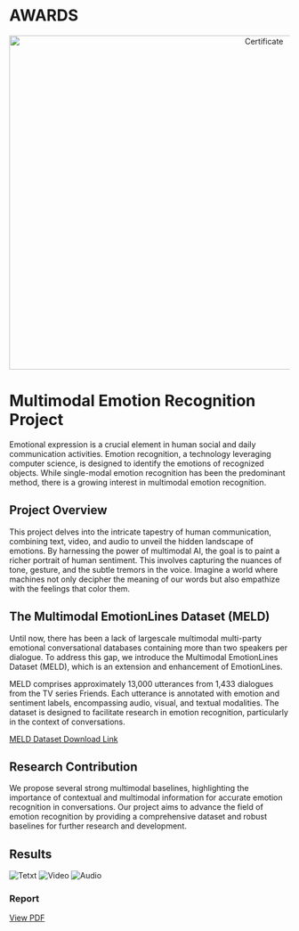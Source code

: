 # AWARDS
<p align="center">
<img src="https://github.com/MSDEOKAR/Emotion-Detection-Using-Multi-Modal-AI/assets/109652802/fa274120-1f52-472e-9733-5f2f2ebb5d97" alt="Certificate" width="900" height="600" ali>
</p>







# Multimodal Emotion Recognition Project

Emotional expression is a crucial element in human social and daily communication activities. Emotion recognition, a technology leveraging computer science, is designed to identify the emotions of recognized objects. While single-modal emotion recognition has been the predominant method, there is a growing interest in multimodal emotion recognition.

## Project Overview

This project delves into the intricate tapestry of human communication, combining text, video, and audio to unveil the hidden landscape of emotions. By harnessing the power of multimodal AI, the goal is to paint a richer portrait of human sentiment. This involves capturing the nuances of tone, gesture, and the subtle tremors in the voice. Imagine a world where machines not only decipher the meaning of our words but also empathize with the feelings that color them.

## The Multimodal EmotionLines Dataset (MELD)

Until now, there has been a lack of largescale multimodal multi-party emotional conversational databases containing more than two speakers per dialogue. To address this gap, we introduce the Multimodal EmotionLines Dataset (MELD), which is an extension and enhancement of EmotionLines.

MELD comprises approximately 13,000 utterances from 1,433 dialogues from the TV series Friends. Each utterance is annotated with emotion and sentiment labels, encompassing audio, visual, and textual modalities. The dataset is designed to facilitate research in emotion recognition, particularly in the context of conversations.

[MELD Dataset Download Link](https://www.kaggle.com/datasets/zaber666/meld-dataset)

## Research Contribution

We propose several strong multimodal baselines, highlighting the importance of contextual and multimodal information for accurate emotion recognition in conversations. Our project aims to advance the field of emotion recognition by providing a comprehensive dataset and robust baselines for further research and development.

## Results
![Tetxt](https://github.com/MSDEOKAR/Emotion-Detection-Using-Multi-Modal-AI/assets/109652802/43754c25-58b9-4616-bd93-263550e0c7ef)
![Video](https://github.com/MSDEOKAR/Emotion-Detection-Using-Multi-Modal-AI/assets/109652802/e9c218a7-66c2-451e-aa58-8746218d1ca9)
![Audio](https://github.com/MSDEOKAR/Emotion-Detection-Using-Multi-Modal-AI/assets/109652802/e2f4a1b9-665e-43d5-800d-8d58bcdca6d7)


### Report
[View PDF](https://app.luminpdf.com/viewer/65b384660fd90ecddd8f3fa4)
